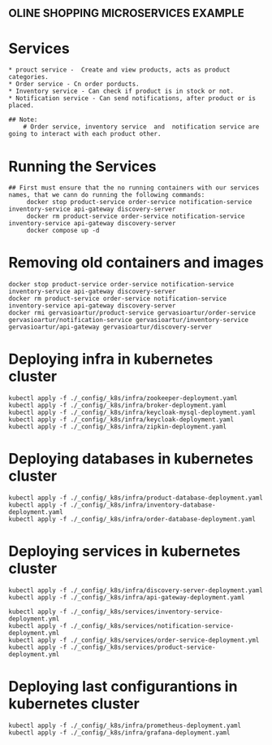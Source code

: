 ## OLINE SHOPPING MICROSERVICES EXAMPLE

# Services

    * prouct service -  Create and view products, acts as product categories.
    * Order service - Cn order porducts.
    * Inventory service - Can check if product is in stock or not.
    * Notification service - Can send notifications, after product or is placed.
    
    ## Note: 
        # Order service, inventory service  and  notification service are going to interact with each product other.

# Running the Services

    ## First must ensure that the no running containers with our services names, that we cann do running the following commands:
         docker stop product-service order-service notification-service inventory-service api-gateway discovery-server
         docker rm product-service order-service notification-service inventory-service api-gateway discovery-server
         docker compose up -d

# Removing old containers and images

    docker stop product-service order-service notification-service inventory-service api-gateway discovery-server
    docker rm product-service order-service notification-service inventory-service api-gateway discovery-server
    docker rmi gervasioartur/product-service gervasioartur/order-service gervasioartur/notification-service gervasioartur/inventory-service gervasioartur/api-gateway gervasioartur/discovery-server

# Deploying infra  in kubernetes cluster

    kubectl apply -f ./_config/_k8s/infra/zookeeper-deployment.yaml
    kubectl apply -f ./_config/_k8s/infra/broker-deployment.yaml
    kubectl apply -f ./_config/_k8s/infra/keycloak-mysql-deployment.yaml
    kubectl apply -f ./_config/_k8s/infra/keycloak-deployment.yaml
    kubectl apply -f ./_config/_k8s/infra/zipkin-deployment.yaml

# Deploying databases  in kubernetes cluster

    kubectl apply -f ./_config/_k8s/infra/product-database-deployment.yaml
    kubectl apply -f ./_config/_k8s/infra/inventory-database-deployment.yaml
    kubectl apply -f ./_config/_k8s/infra/order-database-deployment.yaml

# Deploying services  in kubernetes cluster

    kubectl apply -f ./_config/_k8s/infra/discovery-server-deployment.yaml
    kubectl apply -f ./_config/_k8s/infra/api-gateway-deployment.yaml

    kubectl apply -f ./_config/_k8s/services/inventory-service-deployment.yml
    kubectl apply -f ./_config/_k8s/services/notification-service-deployment.yml
    kubectl apply -f ./_config/_k8s/services/order-service-deployment.yml
    kubectl apply -f ./_config/_k8s/services/product-service-deployment.yml

# Deploying last configurantions  in kubernetes cluster

    kubectl apply -f ./_config/_k8s/infra/prometheus-deployment.yaml
    kubectl apply -f ./_config/_k8s/infra/grafana-deployment.yaml







